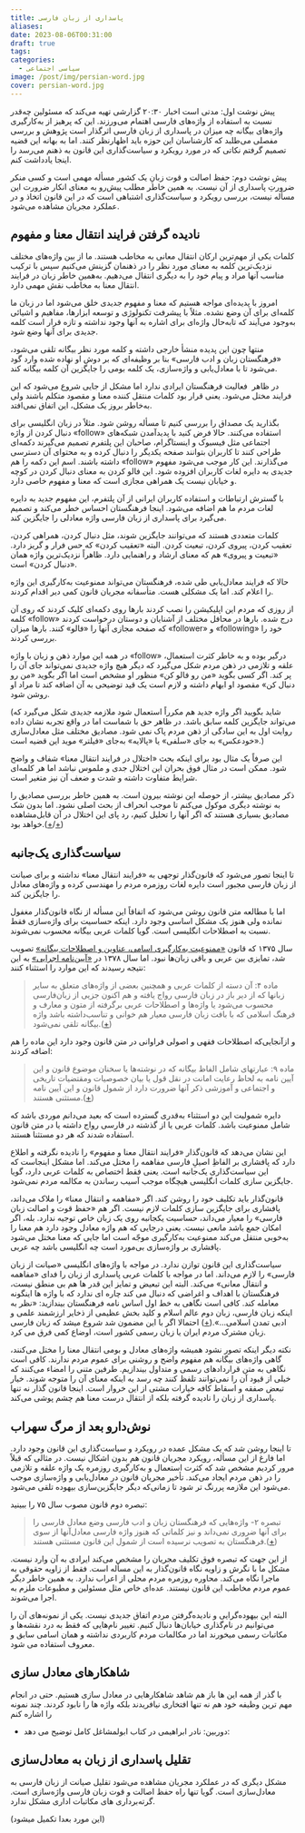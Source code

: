 ```yaml
---
title: پاسداری از زبان فارسی
aliases: 
date: 2023-08-06T00:31:00
draft: true
tags: 
categories:
  - سیاسی اجتماعی
image: /post/img/persian-word.jpg
cover: persian-word.jpg
---
```




پیش نوشت اول: مدتی است اخبار ۲۰:۳۰ گزارشی تهیه می‌کند که مسئولین چه‌قدر نسبت به استفاده از واژه‌های فارسی اهتمام می‌ورزند. این که پرهیز از به‌کارگیری واژه‌های بیگانه چه میزان در پاسداری از زبان فارسی اثرگذار است پژوهش و بررسی مفصلی می‌‌طلبد که کارشناسان این حوزه باید اظهارنظر کنند. اما به بهانه این قضیه تصمیم گرفتم نکاتی که در مورد رویکرد و سیاست‌گذاری این قانون به ذهنم می‌رسد را اینجا یادداشت کنم.

پیش نوشت دوم: حفظ اصالت و قوت زبانِ یک کشور مسأله مهمی است و کسی منکر ضرورتِ پاسداری از آن نیست. به همین خاطر مطلب پیش‌رو به معنای انکار ضرورت این مسأله نیست، بررسی رویکرد و سیاست‌گذاری اشتباهی است که در این قانون اتخاذ و در عملکرد مجریان مشاهده می‌شود.

## نادیده گرفتن فرایند انتقال معنا و مفهوم

کلمات یکی از مهم‌ترین ارکان انتقال معانی به مخاطب هستند. ما از بین واژه‌های مختلف نزدیک‌ترین کلمه به معنای مورد نظر را در ذهنمان گزینش می‌کنیم سپس با ترکیب مناسب آنها مراد و پیام خود را به دیگری انتقال می‌دهیم. به‌همین خاطر زبان در فرایند انتقال معنا به مخاطب نقش مهمی دارد.

امروز با پدیده‌ای مواجه هستیم که معنا و مفهوم جدیدی خلق می‌شود اما در زبان ما کلمه‌ای برای آن وضع نشده. مثلاً با پیشرفت تکنولوژی و توسعه‌ ابزارها، مفاهیم و اشیائی به‌وجود می‌آیند که تابه‌حال واژه‌ای برای اشاره به آنها وجود نداشته و تازه قرار است کلمه جدیدی برای آنها وضع شود.

منتها چون این پدیده منشأ خارجی داشته و کلمه‌ مورد نظر بیگانه تلقی می‌شود، «فرهنگستان زبان و ادب فارسی» بنا بر وظیفه‌ای که بر دوش او نهاده شده وارد گود می‌شود تا با معادل‌یابی و واژه‌سازی، یک کلمه بومی را جایگزین آن کلمه بیگانه کند.

در ظاهر  فعالیت فرهنگستان ایرادی ندارد اما مشکل از جایی شروع می‌شود که این فرایند مختل می‌شود. یعنی قرار بود کلمات منتقل کننده معنا و مقصود متکلم باشند ولی به‌خاطر بروز یک مشکل، این اتفاق نمی‌افتد.

بگذارید یک مصداق را بررسی کنیم تا مسأله روشن شود. مثلاً در زبان انگلیسی برای دنبال کردن از واژه «follow» استفاده می‌کنند. حالا فرض کنید با پدیدآمدن شبکه‌های اجتماعی مثل فیسبوک و اینستاگرام، صاحبان این پلتفرم تصمیم می‌گیرند دکمه‌ای طراحی کنند تا کاربران بتوانند صفحه یکدیگر را دنبال کرده و به محتوای آن دسترسی داشته باشند. اسم این دکمه را هم «follow» می‌گذارند. این کار موجب می‌شود مفهوم جدیدی به دایره لغات کاربران افزوده شود. این فالو کردن به معنای دنبال کردن در کوچه و خیابان نیست یک همراهی مجازی است که معنا و مفهوم خاصی دارد.

با گسترش ارتباطات و استفاده کاربران ایرانی از آن پلتفرم‌، این مفهوم جدید به دایره لغات مردم ما هم اضافه می‌شود. اینجا فرهنگستان احساس خطر می‌کند و تصمیم می‌گیرد برای پاسداری از زبان فارسی واژه معادلی را جایگزین کند.

کلمات متعددی هستند که می‌توانند جایگزین شوند، مثل دنبال کردن، همراهی کردن، تعقیب کردن، پیروی کردن، تبعیت کردن. البته «تعقیب کردن» که حس فرار و گریز دارد. «تبعیت و پیروی» هم که معنای ارشاد و راهنمایی دارد. ظاهراً نزدیک‌ترین واژه همان «دنبال کردن» است.

حالا که فرایند معادل‌یابی طی شده، فرهنگستان می‌تواند ممنوعیت به‌کارگیری این واژه را اعلام کند. اما یک مشکلی هست. متأسفانه مجریان قانون کمی دیر اقدام کردند.

از روزی که مردم این اپلیکیشن را نصب کردند بارها روی دکمه‌ای کلیک کردند که روی آن کلمه‌ «follow» درج شده. بارها در محافل مختلف از آشنایان و دوستان درخواست کردند که صفحه مجازی آنها را «فالو» کنند. بارها میزان «follower» و «following» خود را بررسی کردند.

در همه این موارد ذهن و زبان با واژه «follow» درگیر بوده و به خاطر کثرت استعمال، علقه و تلازمی در ذهن مردم شکل می‌گیرد که دیگر هیچ واژه جدیدی نمی‌تواند جای آن را پر کند. اگر کسی بگوید «من رو فالو کن» منظور او مشخص است اما اگر بگوید «من رو دنبال کن» مقصود او ابهام داشته و لازم است یک قید توضیحی به آن اضافه کند تا مراد او روشن شود.

(شاید بگویید اگر واژه جدید هم مکرراً استعمال شود ملازمه‌ جدیدی شکل می‌گیرد که می‌تواند جایگزین کلمه سابق باشد. در ظاهر حق با شماست اما در واقع تجربه نشان داده روایت اول به این سادگی از ذهن مردم پاک نمی شود. مصادیق مختلف مثل معادل‌سازی «خودعکس» به جای «سلفی» یا «پالایه» به‌جای «فیلتر» موید این قضیه است.)

این صرفاً یک مثال بود برای اینکه بحث «اختلال در فرایند انتقال معنا» شفاف و واضح شود. ممکن است در مثال فوق بحران این اختلال جدی و ملموس نباشد اما هر کلمه‌ای شرایط متفاوت داشته و شدت و ضعف آن نیز متغیر است.

ذکر مصادیق بیشتر، از حوصله این نوشته بیرون است. به همین خاطر بررسی مصادیق را به نوشته دیگری موکول می‌کنم تا موجب انحراف از بحث اصلی نشود. اما بدون شک مصادیق بسیاری هستند که اگر آنها را تحلیل کنیم، رد پای این اختلال در آن قابل‌مشاهده خواهد بود.([+](https://rc.majlis.ir/fa/law/show/796638)/[+](https://qavanin.ir/Law/TreeText/89868))

## سیاست‌گذاری یک‌جانبه

تا اینجا تصور می‌شود که قانون‌گذار توجهی به «فرایند انتقال معنا» نداشته و برای صیانت از زبان فارسی مجبور است دایره لغات روزمره مردم را مهندسی کرده و واژه‌های معادل را جایگزین کند.

اما با مطالعه متن قانون روشن می‌شود که اتفاقاً این مسأله از نگاه قانون‌گذار مغفول نمانده ولی هنوز یک مشکل اساسی وجود دارد. اینکه حساسیت برای واژه‌سازی فقط نسبت به اصطلاحات انگلیسی است. گویا کلمات عربی بیگانه محسوب نمی‌شوند.

سال ۱۳۷۵ که قانون [«ممنوعیت به‌کارگیری اسامی، عناوین و اصطلاحات بیگانه»](https://rc.majlis.ir/fa/law/show/90477) تصویب شد، تمایزی بین عربی و باقی زبان‌ها نبود. اما سال ۱۳۷۸ در [«آیین‌نامه اجرایی»](https://rc.majlis.ir/fa/law/show/119218) به این نتیجه رسیدند که این موارد را استثناء کنند:

> ماده ۴: آن دسته از کلمات عربی و همچنین بعضی از واژه‌های متعلق به سایر زبانها که از دیر باز در زبان فارسی رواج یافته و هم اکنون جزیی از زبان‌فارسی محسوب می‌شود یا واژه‌ها و اصطلاحات عربی برگرفته از متون و معارف و فرهنگ اسلامی که با بافت زبان فارسی معیار هم خوانی و تناسب‌داشته باشد واژه بیگانه تلقی نمی‌شود.([+](https://rc.majlis.ir/fa/law/show/119218))

و ازآنجایی‌که اصطلاحات فقهی و اصولی فراوانی در متن قانون وجود دارد این ماده را هم اضافه کردند:

> ماده ۹: عبارتهای شامل الفاظ بیگانه که در نوشته‌ها یا سخنان موضوع قانون و این آیین نامه به لحاظ رعایت امانت در نقل قول یا بیان خصوصیات و‌مقتضیات تاریخی و اجتماعی و آموزشی ذکر آنها ضرورت دارد از شمول قانون و این آیین نامه مستثنی هستند.([+](https://rc.majlis.ir/fa/law/show/119218))

دایره‌ شمولیت این دو استثناء به‌قدری گسترده است که بعید می‌دانم موردی باشد که شامل ممنوعیت باشد. کلمات عربی یا از گذشته در فارسی رواج داشته یا در متن قانون استفاده شدند که هر دو مستثنا هستند.

این نشان می‌دهد که قانون‌گذار «فرایند انتقال معنا و مفهوم» را نادیده نگرفته و اطلاع دارد که پافشاری بر الفاظِ اصیلِ فارسی مفاهمه را مختل می‌کند. اما مشکل اینجاست که این سیاست‌گذاری یک‌جانبه است. یعنی فقط اختصاص به کلمات عربی دارد، گویا جایگزین‌ سازی کلمات انگلیسی هیچگاه موجب آسیب‌ رساندن به مکالمه مردم نمی‌شود.

قانون‌گذار باید تکلیف خود را روشن کند. اگر «مفاهمه و انتقال معنا» را ملاک می‌داند، پافشاری برای جایگزین سازی کلمات لازم نیست. اگر هم «حفظ قوت و اصالت زبان فارسی» را معیار می‌داند، حساسیت یکجانبه روی یک زبان خاص توجیه ندارد. بله، اگر امکان جمع باشد مانعی نیست. یعنی درجایی که هم واژه معادل وجود دارد هم معنا را به‌خوبی منتقل می‌کند ممنوعیت به‌کارگیری موجّه است اما جایی که معنا مختل می‌شود پافشاری بر واژه‌سازی بی‌مورد است چه انگلیسی باشد چه عربی.

سیاست‌گذاری این قانون توازن ندارد. در مواجه با واژه‌های انگلیسی «صیانت از زبان فارسی» را لازم می‌داند. اما در مواجه با کلمات عربی پاسداری از زبان را فدای «مفاهمه و انتقال معانی» می‌کند. 
البته این تبعیض و تمایز این قدر ها هم بی منطق نیست، فرهنگستان با اهداف و اغراضی که دنبال می کند چاره ای ندارد که با واژه ها اینگونه معامله کند. کافی است نگاهی به خط اول اساس نامه فرهنگستان بیندازید: «نظر به اینکه زبان فارسی، زبان دوم عالم اسلام و کلید بخش عظیمی از ذخایر ارزشمند علمی و ادبی تمدن اسلامی...».([+](https://apll.ir/%D8%A7%D8%B3%D8%A7%D8%B3%D9%86%D8%A7%D9%85%D9%87/)) احتمالا اگر با این مضمون شد شروع میشد که زبان فارسی زبان مشترک مردم ایران یا زبان رسمی کشور است، اوضاع کمی فرق می کرد.


نکته دیگر اینکه تصور نشود همیشه واژه‌های معادل و بومی انتقال معنا را مختل می‌کنند، گاهی واژه‌های بیگانه هم مفهوم واضح و روشنی برای عموم مردم ندارند. کافی است نگاهی به متن قراردادهای رسمی و متداول بیندازیم. طرفین متنی را امضاء می‌کنند که خیلی از قیود آن را نمی‌توانند تلفظ کنند چه رسد به اینکه معنای آن را متوجه شوند. خیار تبعض صفقه و اسقاط کافه خیارات مشتی از این خروار است. اینجا قانون گذار نه تنها پاسداری از زبان را نادیده گرفته بلکه از انتقال درست معنا هم چشم پوشی می‌کند.

## نوش‌دارو بعد از مرگ سهراب

تا اینجا روشن شد که یک مشکل عمده در رویکرد و سیاست‌گذاری این قانون وجود دارد. اما فارغ از این مسأله، رویکرد مجریان قانون هم بدون اشکال نیست. در مثالی که قبلاً مرور کردیم مشخص شد که کثرت استعمال و به‌کارگیری روزمره یک واژه علقه و تلازمی را در ذهن مردم ایجاد می‌کند. تأخیر مجریان قانون در معادل‌یابی و واژه‌سازی موجب می‌شود این ملازمه پررنگ تر شود تا زمانی‌که دیگر جایگزین‌سازی بیهوده تلقی می‌شود.

تبصره دوم قانون مصوب سال ۷۵ را ببینید:

> تبصره ۲- واژه‌هایی که فرهنگستان زبان و ادب فارسی وضع معادل فارسی را برای آنها ضروری نمی‌داند و نیز کلماتی که هنوز واژه فارسی معادل‌آنها از سوی فرهنگستان به تصویب نرسیده است از شمول این قانون مستثنی هستند.([+](https://rc.majlis.ir/fa/law/show/90477))

از این جهت که تبصره فوق تکلیف مجریان را مشخص می‌کند ایرادی به آن وارد نیست. مشکل ما با نگرش و زاویه نگاه قانون‌گذار به این مسأله است. فقط از زاویه حقوقی به ماجرا نگاه می‌کند. محاوره روزمره مردم محلی از اعراب ندارد. به همین خاطر دیگر عموم مردم مخاطب این قانون نیستند. عده‌ای خاص مثل مسئولین و مطبوعات ملزم به اجرا می‌شوند.

البته این بیهوده‌گرایی و نادیده‌گرفتن مردم اتفاق جدیدی نیست. یکی از نمونه‌های آن را می‌توانیم در نام‌گذاری خیابان‌ها دنبال کنیم. تغییر نام‌هایی که فقط به درد نقشه‌ها و مکاتبات رسمی میخورند اما در مکالمات مردم کاربردی نداشته و همان اسامی سابق و معروف استفاده می شود.


## شاهکارهای معادل سازی
با گذر از همه این ها باز هم شاهد شاهکارهایی در معادل سازی هستیم. حتی در انجام مهم ترین وظیفه خود هم نه تنها افتخاری نیافریدند بلکه واژه ها را نابود کردند. چند نمونه را اشاره کنم
- دوربین: نادر ابراهیمی در کتاب ابولمشاغل کامل توضیح می دهد:


## تقلیل پاسداری از زبان به معادل‌سازی

مشکل دیگری که در عملکرد مجریان مشاهده می‌شود تقلیل صیانت از زبان فارسی به معادل‌سازی است. گویا تنها راه حفظ اصالت و قوت زبان فارسی واژه‌سازی است. گرته‌برداری های مکاتبات اداری مشکل ندارد. 

(این مورد بعدا تکمیل میشود)





